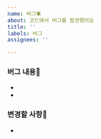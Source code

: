 ```yaml
---
name: 버그🕷️
about: 코드에서 버그를 발견했어요
title: ''
labels: 버그
assignees: ''

---
```


### 버그 내용📃
- <!--발견한 버그 -->
- <!-- 버그 위치 -->
### 변경할 사항🫵
- <!--해결을 위한 변경사항-->
